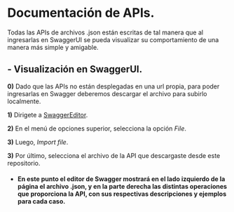# Documentación de APIs.
Todas las APIs de archivos .json están escritas de tal manera que al ingresarlas en SwaggerUI se pueda visualizar su comportamiento de una manera más simple y amigable.
## - Visualización en SwaggerUI.
**0)** Dado que las APIs no están desplegadas en una url propia, para poder ingresarlas en Swagger deberemos descargar el archivo para subirlo localmente.

**1)** Dirigete a [SwaggerEditor](https://editor.swagger.io/).

**2)** En el menú de opciones superior, selecciona la opción *File*.

**3)** Luego, *Import file*.

**3)** Por último, selecciona el archivo de la API que descargaste desde este repositorio.

* #### En este punto el editor de Swagger mostrará en el lado izquierdo de la página el archivo .json, y en la parte derecha las distintas operaciones que proporciona la API, con sus respectivas descripciones y ejemplos para cada caso. 